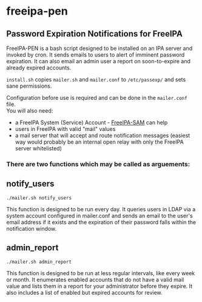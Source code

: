 # freeipa-pen
## Password Expiration Notifications for FreeIPA

FreeIPA-PEN is a bash script designed to be installed on an IPA server and invoked by cron. It sends emails to users to alert of imminent password expiration. It can also email an admin user a report on soon-to-expire and already expired accounts.  

`install.sh` copies `mailer.sh` and `mailer.conf` to `/etc/passexp/` and sets sane permissions.  

Configuration before use is required and can be done in the `mailer.conf` file.  
You will also need:  
- a FreeIPA System (Service) Account - [FreeIPA-SAM](https://github.com/noahbliss/freeipa-sam) can help  
- users in FreeIPA with valid "mail" values  
- a mail server that will accept and route notification messages (easiest way would probably be an internal open relay with only the FreeIPA server whitelisted)

### There are two functions which may be called as arguements:  

## notify_users
```
./mailer.sh notify_users
```
This function is designed to be run every day. It queries users in LDAP via a system account configured in mailer.conf and sends an email to the user's email address if it exists and the expiration of their password falls within the notification window.  

## admin_report  
```
./mailer.sh admin_report
```
This function is designed to be run at less regular intervals, like every week or month. It enumerates enabled accounts that do not have a valid mail value and lists them in a report for your administrator before they expire. It also includes a list of enabled but expired accounts for review.  
